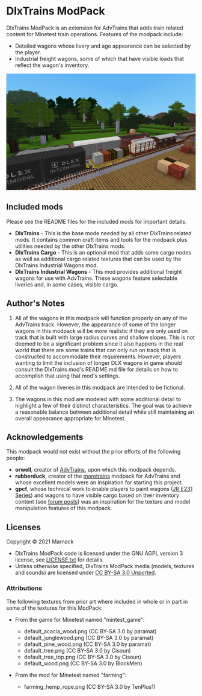 # DlxTrains ModPack

DlxTrains ModPack is an extension for AdvTrains that adds train related content for Minetest train operations.  Features of the modpack include:

- Detailed wagons whose livery and age appearance can be selected by the player.
- Industrial freight wagons, some of which that have visible loads that reflect the wagon's inventory.

![](screenshot.png)

## Included mods

Please see the README files for the included mods for important details.

- **DlxTrains** - This is the base mode needed by all other DlxTrains related mods.  It contains common craft items and tools for the modpack plus utilities needed by the other DlxTrains mods.
- **DlxTrains Cargo** - This is an optional mod that adds some cargo nodes as well as additional cargo related textures that can be used by the DlxTrains Industrial Wagons mod.
- **DlxTrains Industrial Wagons** - This mod provides additional freight wagons for use with AdvTrains.  These wagons feature selectable liveries and, in some cases, visible cargo.

## Author's Notes

1) All of the wagons in this modpack will function properly on any of the AdvTrains track.  However, the appearance of some of the longer wagons in this modpack will be more realistic if they are only used on track that is built with large radius curves and shallow slopes.  This is not deemed to be a significant problem since it also happens in the real world that there are some trains that can only run on track that is constructed to accommodate their requirements.  However, players wanting to limit the inclusion of longer DLX wagons in game should consult the DlxTrains mod's README.md file for details on how to accomplish that using that mod's settings.

2) All of the wagon liveries in this modpack are intended to be fictional.

3) The wagons in this mod are modeled with some additional detail to highlight a few of their distinct characteristics.  The goal was to achieve a reasonable balance between additional detail while still maintaining an overall appearance appropriate for Minetest.

## Acknowledgements

This modpack would not exist without the prior efforts of the following people:

- **orwell**, creator of [AdvTrains](http://advtrains.de/wiki/doku.php), upon which this modpack depends.
- **rubberduck**, creator of the [moretrains](https://forum.minetest.net/viewtopic.php?f=9&t=24112) modpack for AdvTrains and whose excellent models were an inspiration for starting this project.
- **gpcf**, whose technical work to enable players to paint wagons ([JR E231 Series](https://advtrains.de/wiki/doku.php?id=usage:trains:advtrains_train_jre231)) and wagons to have visible cargo based on their inventory content (see [forum posts](https://forum.minetest.net/viewtopic.php?f=9&t=24112&start=25)) was an inspiration for the texture and model manipulation features of this modpack.

## Licenses

Copyright © 2021 Marnack

- DlxTrains ModPack code is licensed under the GNU AGPL version 3 license, see [LICENSE.txt](LICENSE.txt) for details.
- Unless otherwise specified, DlxTrains ModPack media (models, textures and sounds) are licensed under [CC BY-SA 3.0 Unported](https://creativecommons.org/licenses/by-sa/3.0/).

### Attributions

The following textures from prior art where included in whole or in part in some of the textures for this ModPack:

- From the game for Minetest named "mintest_game":
	- default_acacia_wood.png (CC BY-SA 3.0 by paramat)
	- default_junglewood.png (CC BY-SA 3.0 by paramat)
	- default_pine_wood.png (CC BY-SA 3.0 by paramat)
	- default_tree.png (CC BY-SA 3.0 by Cisoun)
	- default_tree_top.png (CC BY-SA 3.0 by Cisoun)
	- default_wood.png (CC BY-SA 3.0 by BlockMen)

- From the mod for Minetest named "farming":
	- farming_hemp_rope.png (CC BY-SA 3.0 by TenPlus1)
